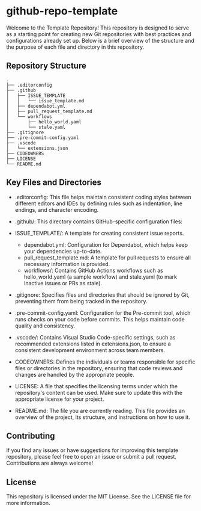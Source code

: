 # github-repo-template

Welcome to the Template Repository! This repository is designed to serve as a starting point for creating new Git repositories with best practices and configurations already set up. Below is a brief overview of the structure and the purpose of each file and directory in this repository.

## Repository Structure

```text
.
├── .editorconfig
├── .github
│   ├── ISSUE_TEMPLATE
│   │   └── issue_template.md
│   ├── dependabot.yml
│   ├── pull_request_template.md
│   └── workflows
│       ├── hello_world.yaml
│       └── stale.yaml
├── .gitignore
├── .pre-commit-config.yaml
├── .vscode
│   └── extensions.json
├── CODEOWNERS
├── LICENSE
└── README.md
```

## Key Files and Directories

- .editorconfig: This file helps maintain consistent coding styles between different editors and IDEs by defining rules such as indentation, line endings, and character encoding.

- .github/: This directory contains GitHub-specific configuration files:

- ISSUE_TEMPLATE/: A template for creating consistent issue reports.
  - dependabot.yml: Configuration for Dependabot, which helps keep your dependencies up-to-date.
  - pull_request_template.md: A template for pull requests to ensure all necessary information is provided.
  - workflows/: Contains GitHub Actions workflows such as hello_world.yaml (a sample workflow) and stale.yaml (to mark inactive issues or PRs as stale).

- .gitignore: Specifies files and directories that should be ignored by Git, preventing them from being tracked in the repository.

- .pre-commit-config.yaml: Configuration for the Pre-commit tool, which runs checks on your code before commits. This helps maintain code quality and consistency.

- .vscode/: Contains Visual Studio Code-specific settings, such as recommended extensions listed in extensions.json, to ensure a consistent development environment across team members.

- CODEOWNERS: Defines the individuals or teams responsible for specific files or directories in the repository, ensuring that code reviews and changes are handled by the appropriate people.

- LICENSE: A file that specifies the licensing terms under which the repository's content can be used. Make sure to update this with the appropriate license for your project.

- README.md: The file you are currently reading. This file provides an overview of the project, its structure, and instructions on how to use it.

## Contributing

If you find any issues or have suggestions for improving this template repository, please feel free to open an issue or submit a pull request. Contributions are always welcome!

## License

This repository is licensed under the MIT License. See the LICENSE file for more information.

